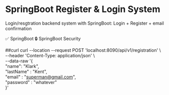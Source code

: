 # **SpringBoot Register & Login System**

Login/resgtration backend system with SpringBoot: Login + Register + email confirmation

:white_check_mark: SpringBoot 
:lock: SpringBoot Security 

##curl
curl --location --request POST 'localhost:8090/api/v1/registration' \  
--header 'Content-Type: application/json' \  
--data-raw '{  
      "name": "Klark",  
      "lastName" : "Kent",  
      "email" : "superman@gmail.com",  
      "password" : "whatever"  
}'
